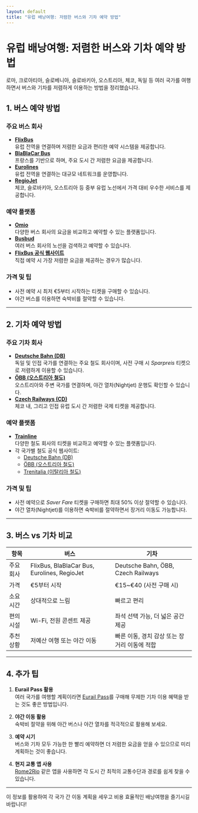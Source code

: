 ```yaml
---
layout: default
title: "유럽 배낭여행: 저렴한 버스와 기차 예약 방법"
---
```


# 유럽 배낭여행: 저렴한 버스와 기차 예약 방법

로마, 크로아티아, 슬로베니아, 슬로바키아, 오스트리아, 체코, 독일 등 여러 국가를 여행하면서 버스와 기차를 저렴하게 이용하는 방법을 정리했습니다.

## 1. 버스 예약 방법

### 주요 버스 회사
- **[FlixBus](https://www.flixbus.com)**  
  유럽 전역을 연결하며 저렴한 요금과 편리한 예약 시스템을 제공합니다.
- **[BlaBlaCar Bus](https://www.blablacar.com/bus)**  
  프랑스를 기반으로 하며, 주요 도시 간 저렴한 요금을 제공합니다.
- **[Eurolines](https://www.eurolines.eu)**  
  유럽 전역을 연결하는 대규모 네트워크를 운영합니다.
- **[RegioJet](https://www.regiojet.com)**  
  체코, 슬로바키아, 오스트리아 등 중부 유럽 노선에서 가격 대비 우수한 서비스를 제공합니다.

### 예약 플랫폼
- **[Omio](https://www.omio.com)**  
  다양한 버스 회사의 요금을 비교하고 예약할 수 있는 플랫폼입니다.
- **[Busbud](https://www.busbud.com)**  
  여러 버스 회사의 노선을 검색하고 예약할 수 있습니다.
- **[FlixBus 공식 웹사이트](https://www.flixbus.com)**  
  직접 예약 시 가장 저렴한 요금을 제공하는 경우가 많습니다.

### 가격 및 팁
- 사전 예약 시 최저 €5부터 시작하는 티켓을 구매할 수 있습니다.
- 야간 버스를 이용하면 숙박비를 절약할 수 있습니다.

---

## 2. 기차 예약 방법

### 주요 기차 회사
- **[Deutsche Bahn (DB)](https://www.bahn.com)**  
  독일 및 인접 국가를 연결하는 주요 철도 회사이며, 사전 구매 시 *Sparpreis* 티켓으로 저렴하게 이용할 수 있습니다.
- **[ÖBB (오스트리아 철도)](https://www.oebb.at)**  
  오스트리아와 주변 국가를 연결하며, 야간 열차(Nightjet) 운행도 확인할 수 있습니다.
- **[Czech Railways (CD)](https://www.cd.cz)**  
  체코 내, 그리고 인접 유럽 도시 간 저렴한 국제 티켓을 제공합니다.

### 예약 플랫폼
- **[Trainline](https://www.trainline.eu)**  
  다양한 철도 회사의 티켓을 비교하고 예약할 수 있는 플랫폼입니다.
- 각 국가별 철도 공식 웹사이트:  
  - [Deutsche Bahn (DB)](https://www.bahn.com)  
  - [ÖBB (오스트리아 철도)](https://www.oebb.at)  
  - [Trenitalia (이탈리아 철도)](https://www.trenitalia.com)

### 가격 및 팁
- 사전 예약으로 *Saver Fare* 티켓을 구매하면 최대 50% 이상 절약할 수 있습니다.
- 야간 열차(Nightjet)를 이용하면 숙박비를 절약하면서 장거리 이동도 가능합니다.

---

## 3. 버스 vs 기차 비교

| 항목      | 버스                                         | 기차                                         |
|-----------|----------------------------------------------|----------------------------------------------|
| 주요 회사 | FlixBus, BlaBlaCar Bus, Eurolines, RegioJet   | Deutsche Bahn, ÖBB, Czech Railways             |
| 가격      | €5부터 시작                                  | €15~€40 (사전 구매 시)                         |
| 소요 시간 | 상대적으로 느림                              | 빠르고 편리                                  |
| 편의 시설 | Wi-Fi, 전원 콘센트 제공                        | 좌석 선택 가능, 더 넓은 공간 제공              |
| 추천 상황 | 저예산 여행 또는 야간 이동                    | 빠른 이동, 경치 감상 또는 장거리 이동에 적합    |

---

## 4. 추가 팁

1. **Eurail Pass 활용**  
   여러 국가를 여행할 계획이라면 [Eurail Pass](https://www.eurail.com)를 구매해 무제한 기차 이용 혜택을 받는 것도 좋은 방법입니다.

2. **야간 이동 활용**  
   숙박비 절약을 위해 야간 버스나 야간 열차를 적극적으로 활용해 보세요.

3. **예약 시기**  
   버스와 기차 모두 가능한 한 빨리 예약하면 더 저렴한 요금을 얻을 수 있으므로 미리 계획하는 것이 좋습니다.

4. **현지 교통 앱 사용**  
   [Rome2Rio](https://www.rome2rio.com) 같은 앱을 사용하면 각 도시 간 최적의 교통수단과 경로를 쉽게 찾을 수 있습니다.

---

이 정보를 활용하여 각 국가 간 이동 계획을 세우고 비용 효율적인 배낭여행을 즐기시길 바랍니다!
